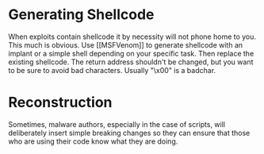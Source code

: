 # Generating Shellcode
When exploits contain shellcode it by necessity will not phone home to you. This much is obvious. Use [[MSFVenom]] to generate shellcode with an implant or a simple shell depending on your specific task. Then replace the existing shellcode. The return address shouldn't be changed, but you want to be sure to avoid bad characters. Usually "\\x00" is a badchar. 

# Reconstruction
Sometimes, malware authors, especially in the case of scripts, will deliberately insert simple breaking changes so they can ensure that those who are using their code know what they are doing. 